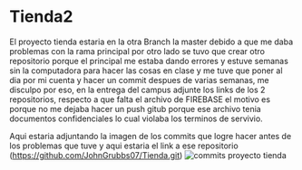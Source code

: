 # Tienda2
El proyecto tienda estaria en la otra Branch la master debido a que me daba problemas con la rama principal por otro lado se tuvo que crear otro repositorio porque el principal me estaba dando errores y estuve semanas sin la computadora para hacer las cosas en clase y me tuve que poner al dia por mi cuenta y hacer un commit despues de varias semanas, me disculpo por eso, en la entrega del campus adjunte los links de los 2 repositorios, respecto a que falta el archivo de FIREBASE el motivo es porque no me dejaba hacer un push gitub porque ese archivo tenia documentos confidenciales lo cual violaba los terminos de servivio.

Aqui estaria adjuntando la imagen de los commits que logre hacer antes de los problemas que tuve y aqui estaria el link a ese repositorio (https://github.com/JohnGrubbs07/Tienda.git)
![commits proyecto tienda](https://github.com/JohnGrubbs07/Tienda2/assets/133933629/91d4a835-a0bc-4105-a427-acccfc0a5c7a)
